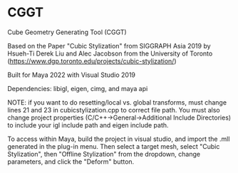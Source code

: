 # CGGT
Cube Geometry Generating Tool (CGGT)

Based on the Paper "Cubic Stylization" from SIGGRAPH Asia 2019 by Hsueh-Ti Derek Liu and Alec Jacobson from the University of Toronto (https://www.dgp.toronto.edu/projects/cubic-stylization/)

Built for Maya 2022 with Visual Studio 2019

Dependencies: libigl, eigen, cimg, and maya api

NOTE: if you want to do resetting/local vs. global transforms, must change lines 21 and 23 in cubicstylization.cpp to correct file path. 
You must also change project properties (C/C++->General->Additional Include Directories) to include your igl include path and eigen include path.

To access within Maya, build the project in visual studio, and import the .mll generated in the plug-in menu. Then select a target mesh, select "Cubic Stylization", then "Offline Stylization" from the dropdown, change parameters, and click the "Deform" button.
